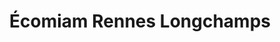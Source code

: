 ---
title: "Écomiam Rennes Longchamps"
url: /rennes/ecomiam-rennes-longchamps/
shop: aliments surgelés
---
